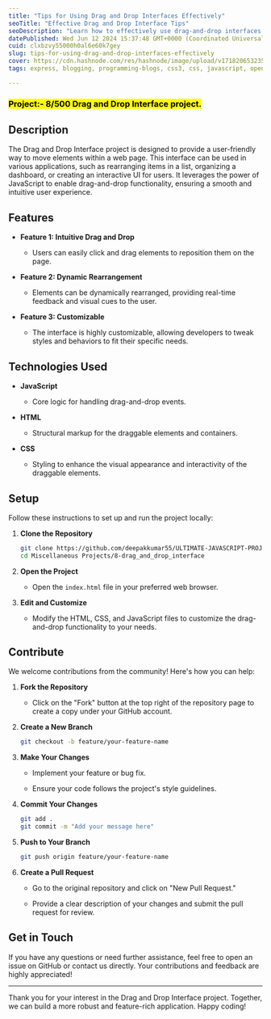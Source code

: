 ```yaml
---
title: "Tips for Using Drag and Drop Interfaces Effectively"
seoTitle: "Effective Drag and Drop Interface Tips"
seoDescription: "Learn how to effectively use drag-and-drop interfaces with these tips and best practices"
datePublished: Wed Jun 12 2024 15:37:48 GMT+0000 (Coordinated Universal Time)
cuid: clxbzvy55000h0al6e60k7gey
slug: tips-for-using-drag-and-drop-interfaces-effectively
cover: https://cdn.hashnode.com/res/hashnode/image/upload/v1718206532354/26c69b84-3aa2-4115-b4bb-817d5ccc4d2d.png
tags: express, blogging, programming-blogs, css3, css, javascript, opensource, html, nodejs, projects, reactjs, html5, coding, project-management, opensource-inactive

---
```


### <mark>Project:- 8/500 Drag and Drop Interface project.</mark>

## Description

The Drag and Drop Interface project is designed to provide a user-friendly way to move elements within a web page. This interface can be used in various applications, such as rearranging items in a list, organizing a dashboard, or creating an interactive UI for users. It leverages the power of JavaScript to enable drag-and-drop functionality, ensuring a smooth and intuitive user experience.

## Features

* **Feature 1: Intuitive Drag and Drop**
    
    * Users can easily click and drag elements to reposition them on the page.
        
* **Feature 2: Dynamic Rearrangement**
    
    * Elements can be dynamically rearranged, providing real-time feedback and visual cues to the user.
        
* **Feature 3: Customizable**
    
    * The interface is highly customizable, allowing developers to tweak styles and behaviors to fit their specific needs.
        

## Technologies Used

* **JavaScript**
    
    * Core logic for handling drag-and-drop events.
        
* **HTML**
    
    * Structural markup for the draggable elements and containers.
        
* **CSS**
    
    * Styling to enhance the visual appearance and interactivity of the draggable elements.
        

## Setup

Follow these instructions to set up and run the project locally:

1. **Clone the Repository**
    
    ```bash
    git clone https://github.com/deepakkumar55/ULTIMATE-JAVASCRIPT-PROJECT.git
    cd Miscellaneous Projects/8-drag_and_drop_interface
    ```
    
2. **Open the Project**
    
    * Open the `index.html` file in your preferred web browser.
        
3. **Edit and Customize**
    
    * Modify the HTML, CSS, and JavaScript files to customize the drag-and-drop functionality to your needs.
        

## Contribute

We welcome contributions from the community! Here's how you can help:

1. **Fork the Repository**
    
    * Click on the "Fork" button at the top right of the repository page to create a copy under your GitHub account.
        
2. **Create a New Branch**
    
    ```bash
    git checkout -b feature/your-feature-name
    ```
    
3. **Make Your Changes**
    
    * Implement your feature or bug fix.
        
    * Ensure your code follows the project's style guidelines.
        
4. **Commit Your Changes**
    
    ```bash
    git add .
    git commit -m "Add your message here"
    ```
    
5. **Push to Your Branch**
    
    ```bash
    git push origin feature/your-feature-name
    ```
    
6. **Create a Pull Request**
    
    * Go to the original repository and click on "New Pull Request."
        
    * Provide a clear description of your changes and submit the pull request for review.
        

## Get in Touch

If you have any questions or need further assistance, feel free to open an issue on GitHub or contact us directly. Your contributions and feedback are highly appreciated!

---

Thank you for your interest in the Drag and Drop Interface project. Together, we can build a more robust and feature-rich application. Happy coding!